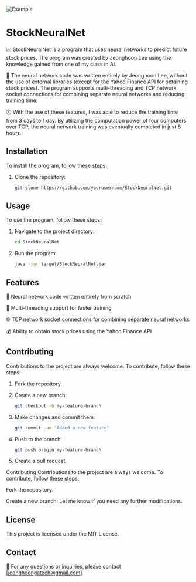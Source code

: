 ![Example](https://user-images.githubusercontent.com/59329676/125172435-62d2a400-e17f-11eb-8dd1-2c2f4502e343.gif)   
# StockNeuralNet

📈 StockNeuralNet is a program that uses neural networks to predict future stock prices. The program was created by Jeonghoon Lee using the knowledge gained from one of my class in AI.

🧠 The neural network code was written entirely by Jeonghoon Lee, without the use of external libraries (except for the Yahoo Finance API for obtaining stock prices). The program supports multi-threading and TCP network socket connections for combining separate neural networks and reducing training time.

🕐 With the use of these features, I was able to reduce the training time from 3 days to 1 day. By utilizing the computation power of four computers over TCP, the neural network training was eventually completed in just 8 hours.

## Installation

To install the program, follow these steps:

1. Clone the repository:

   ```sh
   git clone https://github.com/yourusername/StockNeuralNet.git
   
## Usage

To use the program, follow these steps:

1. Navigate to the project directory:

   ```sh
   cd StockNeuralNet

2. Run the program:

   ```sh
   java -jar target/StockNeuralNet.jar


## Features

🤖 Neural network code written entirely from scratch

🚀 Multi-threading support for faster training

🌐 TCP network socket connections for combining separate neural networks

💰 Ability to obtain stock prices using the Yahoo Finance API


## Contributing

Contributions to the project are always welcome. To contribute, follow these steps:

1. Fork the repository.

2. Create a new branch:

   ```sh
   git checkout -b my-feature-branch

3. Make changes and commit them:

   ```sh
   git commit -am "Added a new feature"

4. Push to the branch:

   ```sh
   git push origin my-feature-branch
   
5. Create a pull request.


Contributing
Contributions to the project are always welcome. To contribute, follow these steps:

Fork the repository.

Create a new branch:
Let me know if you need any further modifications.


## License
This project is licensed under the MIT License.

## Contact
📧 For any questions or inquiries, please contact [jeonghoongatech@gmail.com].

